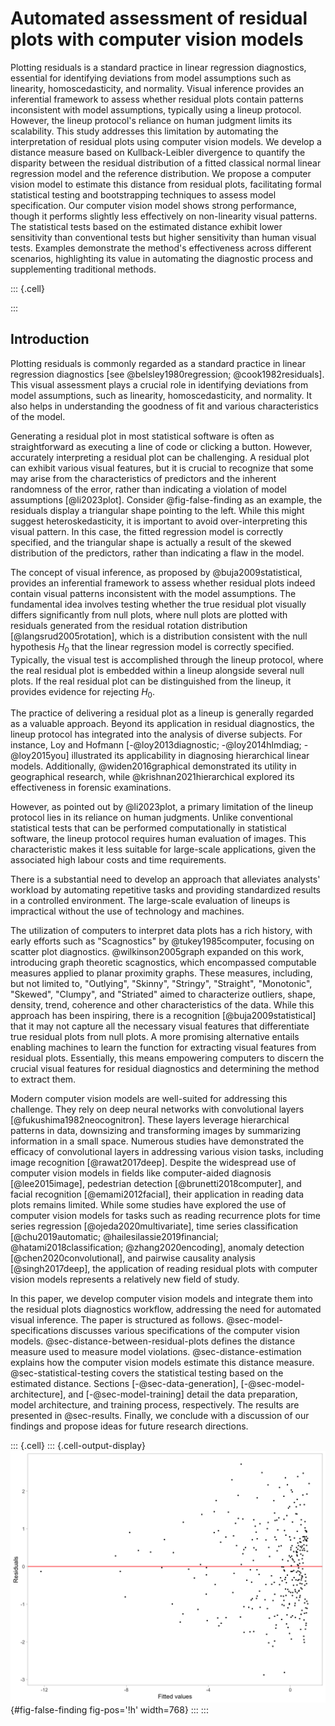 # Automated assessment of residual plots with computer vision models

Plotting residuals is a standard practice in linear regression diagnostics, essential for identifying deviations from model assumptions such as linearity, homoscedasticity, and normality. Visual inference provides an inferential framework to assess whether residual plots contain patterns inconsistent with model assumptions, typically using a lineup protocol. However, the lineup protocol's reliance on human judgment limits its scalability. This study addresses this limitation by automating the interpretation of residual plots using computer vision models. We develop a distance measure based on Kullback-Leibler divergence to quantify the disparity between the residual distribution of a fitted classical normal linear regression model and the reference distribution. We propose a computer vision model to estimate this distance from residual plots, facilitating formal statistical testing and bootstrapping techniques to assess model specification. Our computer vision model shows strong performance, though it performs slightly less effectively on non-linearity visual patterns. The statistical tests based on the estimated distance exhibit lower sensitivity than conventional tests but higher sensitivity than human visual tests. Examples demonstrate the method's effectiveness across different scenarios, highlighting its value in automating the diagnostic process and supplementing traditional methods.


::: {.cell}

:::


## Introduction

Plotting residuals is commonly regarded as a standard practice in linear regression diagnostics [see @belsley1980regression; @cook1982residuals]. This visual assessment plays a crucial role in identifying deviations from model assumptions, such as linearity, homoscedasticity, and normality. It also helps in understanding the goodness of fit and various characteristics of the model.

Generating a residual plot in most statistical software is often as straightforward as executing a line of code or clicking a button. However, accurately interpreting a residual plot can be challenging. A residual plot can exhibit various visual features, but it is crucial to recognize that some may arise from the characteristics of predictors and the inherent randomness of the error, rather than indicating a violation of model assumptions [@li2023plot]. Consider @fig-false-finding as an example, the residuals display a triangular shape pointing to the left. While this might suggest heteroskedasticity, it is important to avoid over-interpreting this visual pattern. In this case, the fitted regression model is correctly specified, and the triangular shape is actually a result of the skewed distribution of the predictors, rather than indicating a flaw in the model.

The concept of visual inference, as proposed by @buja2009statistical, provides an inferential framework to assess whether residual plots indeed contain visual patterns inconsistent with the model assumptions. The fundamental idea involves testing whether the true residual plot visually differs significantly from null plots, where null plots are plotted with residuals generated from the residual rotation distribution [@langsrud2005rotation], which is a distribution consistent with the null hypothesis $H_0$ that the linear regression model is correctly specified. Typically, the visual test is accomplished through the lineup protocol, where the real residual plot is embedded within a lineup alongside several null plots. If the real residual plot can be distinguished from the lineup, it provides evidence for rejecting $H_0$.

The practice of delivering a residual plot as a lineup is generally regarded as a valuable approach. Beyond its application in residual diagnostics, the lineup protocol has integrated into the analysis of diverse subjects. For instance, Loy and Hofmann [-@loy2013diagnostic; -@loy2014hlmdiag; -@loy2015you] illustrated its applicability in diagnosing hierarchical linear models. Additionally, @widen2016graphical demonstrated its utility in geographical research, while @krishnan2021hierarchical explored its effectiveness in forensic examinations.

However, as pointed out by @li2023plot, a primary limitation of the lineup protocol lies in its reliance on human judgments. Unlike conventional statistical tests that can be performed computationally in statistical software, the lineup protocol requires human evaluation of images. This characteristic makes it less suitable for large-scale applications, given the associated high labour costs and time requirements.

There is a substantial need to develop an approach that alleviates analysts' workload by automating repetitive tasks and providing standardized results in a controlled environment. The large-scale evaluation of lineups is impractical without the use of technology and machines.

The utilization of computers to interpret data plots has a rich history, with early efforts such as "Scagnostics" by @tukey1985computer, focusing on scatter plot diagnostics. @wilkinson2005graph expanded on this work, introducing graph theoretic scagnostics, which encompassed computable measures applied to planar proximity graphs. These measures, including, but not limited to, "Outlying", "Skinny", "Stringy", "Straight", "Monotonic", "Skewed", "Clumpy", and "Striated" aimed to characterize outliers, shape, density, trend, coherence and other characteristics of the data. While this approach has been inspiring, there is a recognition [@buja2009statistical] that it may not capture all the necessary visual features that differentiate true residual plots from null plots. A more promising alternative entails enabling machines to learn the function for extracting visual features from residual plots. Essentially, this means empowering computers to discern the crucial visual features for residual diagnostics and determining the method to extract them. 

Modern computer vision models are well-suited for addressing this challenge. They rely on deep neural networks with convolutional layers [@fukushima1982neocognitron]. These layers leverage hierarchical patterns in data, downsizing and transforming images by summarizing information in a small space. Numerous studies have demonstrated the efficacy of convolutional layers in addressing various vision tasks, including image recognition [@rawat2017deep]. Despite the widespread use of computer vision models in fields like computer-aided diagnosis [@lee2015image], pedestrian detection [@brunetti2018computer], and facial recognition [@emami2012facial], their application in reading data plots remains limited. While some studies have explored the use of computer vision models for tasks such as reading recurrence plots for time series regression [@ojeda2020multivariate], time series classification [@chu2019automatic; @hailesilassie2019financial; @hatami2018classification; @zhang2020encoding], anomaly detection [@chen2020convolutional], and pairwise causality analysis [@singh2017deep], the application of reading residual plots with computer vision models represents a relatively new field of study.

In this paper, we develop computer vision models and integrate them into the residual plots diagnostics workflow, addressing the need for automated visual inference. The paper is structured as follows.  @sec-model-specifications discusses various specifications of the computer vision models.  @sec-distance-between-residual-plots defines the distance measure used to measure model violations.  @sec-distance-estimation explains how the computer vision models estimate this distance measure.  @sec-statistical-testing covers the statistical testing based on the estimated distance. Sections [-@sec-data-generation], [-@sec-model-architecture], and [-@sec-model-training] detail the data preparation, model architecture, and training process, respectively. The results are presented in @sec-results. Finally, we conclude with a discussion of our findings and propose ideas for future research directions.



::: {.cell}
::: {.cell-output-display}
![An example residual vs fitted values plot (red line indicates 0). The vertical spread of the data points varies with the fitted values. This often indicates the existence of heteroskedasticity. The Breusch-Pagan test rejects this residual plot at 95\% significance level ($p\text{-value} = 0.046$).](03-chap3_files/figure-html/fig-false-finding-1.png){#fig-false-finding fig-pos='!h' width=768}
:::
:::
